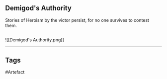 ## Demigod's Authority
Stories of Heroism by the victor persist,
for no one survives to contest them.
## 
![[Demigod's Authority.png]]

---
## Tags
#Artefact